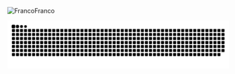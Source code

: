 <!--
<div identificación="encabezado" align="center">
    <a href="https://git.io/typing-svg"><img src="https://readme-typing-svg.herokuapp.com?font=Fira+Code&weight=700&size=25&pause=10000&color=800080&center=true&vCenter=true&width=435&lines=Welcome+to+yoshl's+github" alt="Typing SVG" /></a>
    <div identificación="centro" align="center">
        </div>
    <div id="badges">
      <a href="https://www.linkedin.com/in/jaime-gomek-martinez/">
          <img src="https://img.shields.io/badge/LinkedIn-blue?style=for-the-badge&logo=linkedin&logoColor=white" alt="LinkedIn Badge"/>
      </a>
        <a href="https://discord.gg/YPPjWdYaab">
            <img src="https://img.shields.io/badge/Discord-grey?style=for-the-badge&logo=discord&logoColor=white" alt="Discord Badge"/>
        </a>
        <a href="https://t.me/yoshl">
            <img src="https://img.shields.io/badge/Telegram-blue?style=for-the-badge&logo=telegram&logoColor=white" alt="Telegram Badge"/>
        </a>
        <a href="https://www.google.com/search?q=jaimitogomezmartinez%40gmail.com&sca_esv=578502807&sxsrf=AM9HkKlg_aIaGc2ijoCL9w_GnTw7PYa8gQ%3A1698849565917&ei=HWNCZd2SN4KqkdUPjc2ccA&ved=0ahUKEwidlZzng6OCAxUCVaQEHY0mBw4Q4dUDCBA&uact=5&oq=jaimitogomezmartinez%40gmail.com&gs_lp=Egxnd3Mtd2l6LXNlcnAiHmphaW1pdG9nb21lem1hcnRpbmV6QGdtYWlsLmNvbTIEECMYJ0jXElCmAljED3ABeACQAQCYAacBoAHxBqoBAzUuNLgBA8gBAPgBAeIDBBgBIEGIBgE&sclient=gws-wiz-serp">
            <img src="https://img.shields.io/badge/Gmail-D14836?style=for-the-badge&logo=gmail&logoColor=white" alt="Gmail Badge"/>
        </a>
        <br><img src="https://komarev.com/ghpvc/?username=llo0zy&style=flat-square&color=blue" alt=""/>
    </div>
</div >

<br>

<div identificación="centro" align="center">
    <a href="https://git.io/typing-svg"><img src="https://readme-typing-svg.herokuapp.com?font=Fira+Code&weight=700&size=25&pause=1000000&color=800080&center=true&vCenter=true&width=435&lines=%3C/Skills%3E" alt="Typing SVG" /></a>
</div>

<table><tr><td valign="top" width="33%">

<a href="https://git.io/typing-svg"><img src="https://readme-typing-svg.demolab.com?font=Fire+Code&size=30&pause=1000000&color=00C647&center=true&vCenter=true&random=false&width=435&lines=90%" alt="Typing SVG" /></a>

<div align="center">
    <img src="https://skillicons.dev/icons?i=linux,bash,python,github,git"/>
    <img src="https://skillicons.dev/icons?i=bots,html,css,mysql"/>
</div>

</td><td valign="top" width="33%">



<a href="https://git.io/typing-svg"><img src="https://readme-typing-svg.demolab.com?font=Fire+Code&size=30&pause=1000000&color=00C647&center=true&vCenter=true&random=false&width=435&lines=50%" alt="Typing SVG" /></a>
<div align="center">
    <img src="https://skillicons.dev/icons?i=c,go,php,powershell"/>
    <img src="https://skillicons.dev/icons?i=docker,postgres,mongodb" />
</div>

</td><td valign="top" width="33%">



<a href="https://git.io/typing-svg"><img src="https://readme-typing-svg.demolab.com?font=Fire+Code&size=30&pause=1000000&color=00C647&center=true&vCenter=true&random=false&width=435&lines=10%" alt="Typing SVG" /></a>
<div align="center">
    <img src="https://skillicons.dev/icons?i=java,js,aws"/>
    <img src="https://skillicons.dev/icons?i=kotlin,lua,raspberrypi"/>
</div>

</td></tr></table>
-->
![FrancoFranco](https://github-readme-stats.vercel.app/api?username=llo0zy&show_icons=true&theme=tokyonight)

<p align="center">
    <img align="center" src="https://raw.githubusercontent.com/platane/snk/output/github-contribution-grid-snake-dark.svg" alt="Snake animation" />
</p>

<!--<img src="https://media.giphy.com/media/IcJ6n6VJNjRNS/giphy.gif" width="200"/>gato-->
